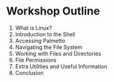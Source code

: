 # Workshop Outline

1. What is Linux?
2. Introduction to the Shell
3. Accessing Palmetto
4. Navigating the File System
5. Working with Files and Directories
6. File Permissions
7. Extra Utilities and Useful Information
8. Conclusion